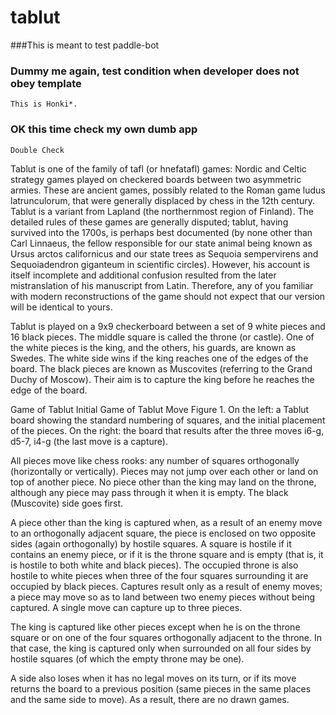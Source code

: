 # tablut

###This is meant to test paddle-bot

### Dummy me again, test condition when developer does not obey template
	This is Honki*.

### OK this time check my own dumb app
	Double Check


Tablut is one of the family of tafl (or hnefatafl) games: Nordic and Celtic strategy games played on checkered boards between two asymmetric armies. These are ancient games, possibly related to the Roman game ludus latrunculorum, that were generally displaced by chess in the 12th century. Tablut is a variant from Lapland (the northernmost region of Finland). The detailed rules of these games are generally disputed; tablut, having survived into the 1700s, is perhaps best documented (by none other than Carl Linnaeus, the fellow responsible for our state animal being known as Ursus arctos californicus and our state trees as Sequoia sempervirens and Sequoiadendron giganteum in scientific circles). However, his account is itself incomplete and additional confusion resulted from the later mistranslation of his manuscript from Latin. Therefore, any of you familiar with modern reconstructions of the game should not expect that our version will be identical to yours.

Tablut is played on a 9x9 checkerboard between a set of 9 white pieces and 16 black pieces. The middle square is called the throne (or castle). One of the white pieces is the king, and the others, his guards, are known as Swedes. The white side wins if the king reaches one of the edges of the board. The black pieces are known as Muscovites (referring to the Grand Duchy of Moscow). Their aim is to capture the king before he reaches the edge of the board. 

Game of Tablut Initial Game of Tablut Move
Figure 1. On the left: a Tablut board showing the standard numbering of squares, and the initial placement of the pieces. On the right: the board that results after the three moves i6-g, d5-7, i4-g (the last move is a capture).

All pieces move like chess rooks: any number of squares orthogonally (horizontally or vertically). Pieces may not jump over each other or land on top of another piece. No piece other than the king may land on the throne, although any piece may pass through it when it is empty. The black (Muscovite) side goes first.

A piece other than the king is captured when, as a result of an enemy move to an orthogonally adjacent square, the piece is enclosed on two opposite sides (again orthogonally) by hostile squares. A square is hostile if it contains an enemy piece, or if it is the throne square and is empty (that is, it is hostile to both white and black pieces). The occupied throne is also hostile to white pieces when three of the four squares surrounding it are occupied by black pieces. Captures result only as a result of enemy moves; a piece may move so as to land between two enemy pieces without being captured. A single move can capture up to three pieces.

The king is captured like other pieces except when he is on the throne square or on one of the four squares orthogonally adjacent to the throne. In that case, the king is captured only when surrounded on all four sides by hostile squares (of which the empty throne may be one).

A side also loses when it has no legal moves on its turn, or if its move returns the board to a previous position (same pieces in the same places and the same side to move). As a result, there are no drawn games.
